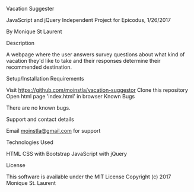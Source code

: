 Vacation Suggester

JavaScript and jQuery Independent Project for Epicodus, 1/26/2017

By Monique St Laurent

Description

A webpage where the user answers survey questions about what kind of vacation they'd like to take and their responses determine their recommended destination.

Setup/Installation Requirements

Visit https://github.com/moinstla/vacation-suggestor
Clone this repository
Open html page 'index.html' in browser
Known Bugs

There are no known bugs.

Support and contact details

Email moinstla@gmail.com for support

Technologies Used

HTML
CSS with Bootstrap
JavaScript with jQuery

License

This software is available under the MIT License Copyright (c) 2017 Monique St. Laurent
